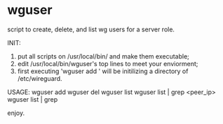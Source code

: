 # wguser
script to create, delete, and list wg users for a server role.

INIT:
1. put all scripts on /usr/local/bin/ and make them executable;
2. edit /usr/local/bin/wguser's top lines to meet your enviorment;
3. first executing 'wguser add <username>' will be initilizing a directory of /etc/wireguard.

USAGE:
wguser add <username>
wguser del <username>
wguser list
wguser list | grep <peer_ip>
wguser list | grep <username>

enjoy.
